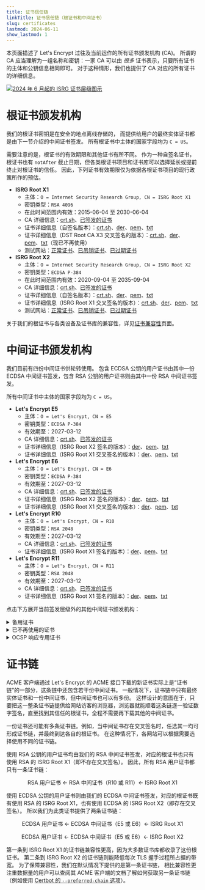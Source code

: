```yaml
---
title: 证书信任链
linkTitle: 证书信任链（根证书和中间证书）
slug: certificates
lastmod: 2024-06-11
show_lastmod: 1
---
```


本页面描述了 Let's Encrypt 过往及当前运作的所有证书颁发机构 (CA)。 所谓的 CA 应当理解为一组名称和密钥：一家 CA 可以由 _很多_ 证书表示，只要所有证书的主体和公钥信息相同即可。 对于这种情形，我们也提供了 CA 对应的所有证书的详细信息。

[![2024 年 6 月起的 ISRG 证书层级图示](/images/isrg-hierarchy.png)](/images/isrg-hierarchy.png)

# 根证书颁发机构

我们的根证书密钥是在安全的地点离线存储的， 而提供给用户的最终实体证书都是由下一节介绍的中间证书签发。 所有根证书中主体的国家字段均为 `C = US`。

需要注意的是，根证书的有效期限和其他证书有所不同。 作为一种自签名证书，根证书也有 `notAfter` 截止日期，但各类根证书项目和证书库可以选择延长或提前终止对根证书的信任。 因此，下列证书有效期限仅为依据各根证书项目的现行政策所作的预估。

* **ISRG Root X1**
  * 主体：`O = Internet Security Research Group, CN = ISRG Root X1`
  * 密钥类型：`RSA 4096`
  * 在此时间范围内有效：2015-06-04 至 2030-06-04
  * CA 详细信息：[crt.sh](https://crt.sh/?caid=7394)、[已签发的证书](https://crt.sh/?Identity=%25&iCAID=7394)
  * 证书详细信息（自签名版本）：[crt.sh](https://crt.sh/?id=9314791)、[der](/certs/isrgrootx1.der)、[pem](/certs/isrgrootx1.pem)、[txt](/certs/isrgrootx1.txt)
  * 证书详细信息（DST Root CA X3 交叉签名的版本）：[crt.sh](https://crt.sh/?id=3958242236)、[der](/certs/isrg-root-x1-cross-signed.der)、[pem](/certs/isrg-root-x1-cross-signed.pem)、[txt](/certs/isrg-root-x1-cross-signed.txt)（现已不再使用）
  * 测试网站：[正常证书](https://valid-isrgrootx1.letsencrypt.org/)、[已吊销证书](https://revoked-isrgrootx1.letsencrypt.org/)、[已过期证书](https://expired-isrgrootx1.letsencrypt.org/)
* **ISRG Root X2**
  * 主体：`O = Internet Security Research Group, CN = ISRG Root X2`
  * 密钥类型：`ECDSA P-384`
  * 在此时间范围内有效：2020-09-04 至 2035-09-04
  * CA 详细信息：[crt.sh](https://crt.sh/?caid=183269)、[已签发的证书](https://crt.sh/?Identity=%25&iCAID=183269)
  * 证书详细信息（自签名版本）：[crt.sh](https://crt.sh/?id=3335562555)、[der](/certs/isrg-root-x2.der)、[pem](/certs/isrg-root-x2.pem)、[txt](/certs/isrg-root-x2.txt)
  * 证书详细信息（ISRG Root X1 交叉签名的版本）：[crt.sh](https://crt.sh/?id=3334561878)、[der](/certs/isrg-root-x2-cross-signed.der)、[pem](/certs/isrg-root-x2-cross-signed.pem)、[txt](/certs/isrg-root-x2-cross-signed.txt)
  * 测试网站：[正常证书](https://valid-isrgrootx2.letsencrypt.org/)、[已吊销证书](https://revoked-isrgrootx2.letsencrypt.org/)、[已过期证书](https://expired-isrgrootx2.letsencrypt.org/)

关于我们的根证书与各类设备及证书库的兼容性，详见[证书兼容性](/docs/cert-compat)页面。

# 中间证书颁发机构

我们目前有四份中间证书供轮转使用。 包含 ECDSA 公钥的用户证书由其中一份 ECDSA 中间证书签发，包含 RSA 公钥的用户证书则由其中一份 RSA 中间证书签发。

所有中间证书中主体的国家字段均为 `C = US`。

* **Let's Encrypt E5**
  * 主体：`O = Let's Encrypt, CN = E5`
  * 密钥类型：`ECDSA P-384`
  * 有效期至：2027-03-12
  * CA 详细信息：[crt.sh](https://crt.sh/?caid=295810)、[已签发的证书](https://crt.sh/?Identity=%25&iCAID=295810)
  * 证书详细信息（ISRG Root X2 签名的版本）：[der](/certs/2024/e5.der)、[pem](/certs/2024/e5.pem)、[txt](/certs/2024/e5.txt)
  * 证书详细信息（ISRG Root X1 交叉签名的版本）：[der](/certs/2024/e5-cross.der)、[pem](/certs/2024/e5-cross.pem)、[txt](/certs/2024/e5-cross.txt)
* **Let's Encrypt E6**
  * 主体：`O = Let's Encrypt, CN = E6`
  * 密钥类型：`ECDSA P-384`
  * 有效期至：2027-03-12
  * CA 详细信息：[crt.sh](https://crt.sh/?caid=295819)、[已签发的证书](https://crt.sh/?Identity=%25&iCAID=295819)
  * 证书详细信息（ISRG Root X2 签名的版本）：[der](/certs/2024/e6.der)、[pem](/certs/2024/e6.pem)、[txt](/certs/2024/e6.txt)
  * 证书详细信息（ISRG Root X1 交叉签名的版本）：[der](/certs/2024/e6-cross.der)、[pem](/certs/2024/e6-cross.pem)、[txt](/certs/2024/e6-cross.txt)
* **Let's Encrypt R10**
  * 主体：`O = Let's Encrypt, CN = R10`
  * 密钥类型：`RSA 2048`
  * 有效期至：2027-03-12
  * CA 详细信息：[crt.sh](https://crt.sh/?caid=295814)、[已签发的证书](https://crt.sh/?Identity=%25&iCAID=295814)
  * 证书详细信息（ISRG Root X1 签名的版本）：[der](/certs/2024/r10.der)、[pem](/certs/2024/r10.pem)、[txt](/certs/2024/r10.txt)
* **Let's Encrypt R11**
  * 主体：`O = Let's Encrypt, CN = R11`
  * 密钥类型：`RSA 2048`
  * 有效期至：2027-03-12
  * CA 详细信息：[crt.sh](https://crt.sh/?caid=295815)、[已签发的证书](https://crt.sh/?Identity=%25&iCAID=295815)
  * 证书详细信息（ISRG Root X1 签名的版本）：[der](/certs/2024/r11.der)、[pem](/certs/2024/r11.pem)、[txt](/certs/2024/r11.txt)

点击下方展开当前签发层级外的其他中间证书颁发机构：

<details>
<summary>备用证书</summary>

这些中间证书已经生效，但尚未用于签发其他证书。 我们随时可能在无预先告知的情况下将下列证书用于签发流程。

* **Let's Encrypt E7**
  * 主体：`O = Let's Encrypt, CN = E7`
  * 密钥类型：`ECDSA P-384`
  * 有效期至：2027-03-12
  * CA 详细信息：[crt.sh](https://crt.sh/?caid=295813)、[已签发的证书](https://crt.sh/?Identity=%25&iCAID=295813)
  * 证书详细信息（ISRG Root X2 签名的版本）：[der](/certs/2024/e7.der)、[pem](/certs/2024/e7.pem)、[txt](/certs/2024/e7.txt)
  * 证书详细信息（ISRG Root X1 交叉签名的版本）：[der](/certs/2024/e7-cross.der)、[pem](/certs/2024/e7-cross.pem)、[txt](/certs/2024/e7-cross.txt)
* **Let's Encrypt E8**
  * 主体：`O = Let's Encrypt, CN = E8`
  * 密钥类型：`ECDSA P-384`
  * 有效期至：2027-03-12
  * CA 详细信息：[crt.sh](https://crt.sh/?caid=295809)、[已签发的证书](https://crt.sh/?Identity=%25&iCAID=295809)
  * 证书详细信息（ISRG Root X2 签名的版本）：[der](/certs/2024/e8.der)、[pem](/certs/2024/e8.pem)、[txt](/certs/2024/e8.txt)
  * 证书详细信息（ISRG Root X1 交叉签名的版本）：[der](/certs/2024/e8-cross.der)、[pem](/certs/2024/e8-cross.pem)、[txt](/certs/2024/e8-cross.txt)
* **Let's Encrypt E9**
  * 主体：`O = Let's Encrypt, CN = E9`
  * 密钥类型：`ECDSA P-384`
  * 有效期至：2027-03-12
  * CA 详细信息：[crt.sh](https://crt.sh/?caid=295812)、[已签发的证书](https://crt.sh/?Identity=%25&iCAID=295812)
  * 证书详细信息（ISRG Root X2 签名的版本）：[der](/certs/2024/e9.der)、[pem](/certs/2024/e9.pem)、[txt](/certs/2024/e9.txt)
  * 证书详细信息（ISRG Root X1 交叉签名的版本）：[der](/certs/2024/e9-cross.der)、[pem](/certs/2024/e9-cross.pem)、[txt](/certs/2024/e9-cross.txt)
* **Let's Encrypt R12**
  * 主体：`O = Let's Encrypt, CN = R12`
  * 密钥类型：`RSA 2048`
  * 有效期至：2027-03-12
  * CA 详细信息：[crt.sh](https://crt.sh/?caid=295816)、[已签发的证书](https://crt.sh/?Identity=%25&iCAID=295816)
  * 证书详细信息（ISRG Root X1 签名的版本）：[der](/certs/2024/r12.der)、[pem](/certs/2024/r12.pem)、[txt](/certs/2024/r12.txt)
* **Let's Encrypt R13**
  * 主体：`O = Let's Encrypt, CN = R13`
  * 密钥类型：`RSA 2048`
  * 有效期至：2027-03-12
  * CA 详细信息：[crt.sh](https://crt.sh/?caid=295817)、[已签发的证书](https://crt.sh/?Identity=%25&iCAID=295817)
  * 证书详细信息（ISRG Root X1 签名的版本）：[der](/certs/2024/r13.der)、[pem](/certs/2024/r13.pem)、[txt](/certs/2024/r13.txt)
* **Let's Encrypt R14**
  * 主体：`O = Let's Encrypt, CN = R14`
  * 密钥类型：`RSA 2048`
  * 有效期至：2027-03-12
  * CA 详细信息：[crt.sh](https://crt.sh/?caid=295818)、[已签发的证书](https://crt.sh/?Identity=%25&iCAID=295818)
  * 证书详细信息（ISRG Root X1 签名的版本）：[der](/certs/2024/r14.der)、[pem](/certs/2024/r14.pem)、[txt](/certs/2024/r14.txt)

</details>

<details>
<summary>已不再使用的证书</summary>

这些中间证书已不再用于签发用户证书。 其中尚未过期的中间证书仍有可能产生 OCSP 应答和/或 CRL。

* **Let's Encrypt E1**
  * 主体：`O = Let's Encrypt, CN = E1`
  * 密钥类型：`ECDSA P-384`
  * 有效期至：2025-09-15
  * CA 详细信息：[crt.sh](https://crt.sh/?caid=183283)、[已签发的证书](https://crt.sh/?Identity=%25&iCAID=183283)
  * 证书详细信息（ISRG Root X2 签名的版本）：[crt.sh](https://crt.sh/?id=3334671964)、[der](/certs/lets-encrypt-e1.der)、[pem](/certs/lets-encrypt-e1.pem)、[txt](/certs/lets-encrypt-e1.txt)
* **Let's Encrypt E2**
  * 主体：`O = Let's Encrypt, CN = E2`
  * 密钥类型：`ECDSA P-384`
  * 有效期至：2025-09-15
  * CA 详细信息：[crt.sh](https://crt.sh/?caid=183284)、[已签发的证书](https://crt.sh/?Identity=%25&iCAID=183284)
  * 证书详细信息（ISRG Root X2 签名的版本）：[crt.sh](https://crt.sh/?id=3334671963)、[der](/certs/lets-encrypt-e2.der)、[pem](/certs/lets-encrypt-e2.pem)、[txt](/certs/lets-encrypt-e2.txt)
* **Let's Encrypt R3**
  * 主体：`O = Let's Encrypt, CN = R3`
  * 密钥类型：`RSA 2048`
  * 有效期至：2025-09-15
  * CA 详细信息：[crt.sh](https://crt.sh/?caid=183267)、[已签发的证书](https://crt.sh/?Identity=%25&iCAID=183267)
  * 证书详细信息（ISRG Root X1 签名的版本）：[crt.sh](https://crt.sh/?id=3334561879)、[der](/certs/lets-encrypt-r3.der)、[pem](/certs/lets-encrypt-r3.pem)、[txt](/certs/lets-encrypt-r3.txt)
  * 证书详细信息（IdenTrust 交叉签名的版本）：[crt.sh](https://crt.sh/?id=3479778542)、[der](/certs/lets-encrypt-r3-cross-signed.der)、[pem](/certs/lets-encrypt-r3-cross-signed.pem)、[txt](/certs/lets-encrypt-r3-cross-signed.txt)
* **Let's Encrypt R4**
  * 主体：`O = Let's Encrypt, CN = R4`
  * 密钥类型：`RSA 2048`
  * 有效期至：2025-09-15
  * CA 详细信息：[crt.sh](https://crt.sh/?caid=183268)、[已签发的证书](https://crt.sh/?Identity=%25&iCAID=183268)
  * 证书详细信息（ISRG Root X1 签名的版本）：[crt.sh](https://crt.sh/?id=3334561877)、[der](/certs/lets-encrypt-r4.der)、[pem](/certs/lets-encrypt-r4.pem)、[txt](/certs/lets-encrypt-r4.txt)
  * 证书详细信息（IdenTrust 交叉签名的版本）：[crt.sh](https://crt.sh/?id=3479778543)、[der](/certs/lets-encrypt-r4-cross-signed.der)、[pem](/certs/lets-encrypt-r4-cross-signed.pem)、[txt](/certs/lets-encrypt-r4-cross-signed.txt)
* **Let's Encrypt Authority X1**
  * 主体：`O = Let's Encrypt, CN = Let's Encrypt Authority X1`
  * 密钥类型：`RSA 2048`
  * 有效期至：2020-06-04（已过期）
  * CA 详细信息：[crt.sh](https://crt.sh/?caid=7395)、[已签发的证书](https://crt.sh/?Identity=%25&iCAID=7395)
  * 证书详细信息（ISRG Root X1 签名的版本）：[crt.sh](https://crt.sh/?id=9314792)、[der](/certs/letsencryptauthorityx1.der)、[pem](/certs/letsencryptauthorityx1.pem)、[txt](/certs/letsencryptauthorityx1.txt)
  * 证书详细信息（IdenTrust 交叉签名的版本）：[crt.sh](https://crt.sh/?id=10235198)、[der](/certs/lets-encrypt-x1-cross-signed.der)、[pem](/certs/lets-encrypt-x1-cross-signed.pem)、[txt](/certs/lets-encrypt-x1-cross-signed.txt)
* **Let's Encrypt Authority X2**
  * 主体：`O = Let's Encrypt, CN = Let's Encrypt Authority X2`
  * 密钥类型：`RSA 2048`
  * 有效期至：2020-06-04（已过期）
  * CA 详细信息：[crt.sh](https://crt.sh/?caid=9745)、[已签发的证书](https://crt.sh/?Identity=%25&iCAID=9745)
  * 证书详细信息（ISRG Root X1 签名的版本）：[crt.sh](https://crt.sh/?id=12721505)、[der](/certs/letsencryptauthorityx2.der)、[pem](/certs/letsencryptauthorityx2.pem)、[txt](/certs/letsencryptauthorityx2.txt)
  * 证书详细信息（IdenTrust 交叉签名的版本）：[crt.sh](https://crt.sh/?id=10970235)、[der](/certs/lets-encrypt-x2-cross-signed.der)、[pem](/certs/lets-encrypt-x2-cross-signed.pem)、[txt](/certs/lets-encrypt-x2-cross-signed.txt)
* **Let's Encrypt Authority X3**
  * 主体：`O = Let's Encrypt, CN = Let's Encrypt Authority X3`
  * 密钥类型：`RSA 2048`
  * 有效期至：2021-10-06（已过期）
  * CA 详细信息：[crt.sh](https://crt.sh/?caid=16418)、[已签发的证书](https://crt.sh/?Identity=%25&iCAID=16418)
  * 证书详细信息（ISRG Root X1 签名的版本）：[crt.sh](https://crt.sh/?id=47997543)、[der](/certs/letsencryptauthorityx3.der)、[pem](/certs/letsencryptauthorityx3.pem)、[txt](/certs/letsencryptauthorityx3.txt)
  * 证书详细信息（IdenTrust 交叉签名的版本）：[crt.sh](https://crt.sh/?id=15706126)、[der](/certs/lets-encrypt-x3-cross-signed.der)、[pem](/certs/lets-encrypt-x3-cross-signed.pem)、[txt](/certs/lets-encrypt-x3-cross-signed.txt)
* **Let's Encrypt Authority X4**
  * 主体：`O = Let's Encrypt, CN = Let's Encrypt Authority X4`
  * 密钥类型：`RSA 2048`
  * 有效期至：2021-10-06（已过期）
  * CA 详细信息：[crt.sh](https://crt.sh/?caid=16429)、[已签发的证书](https://crt.sh/?Identity=%25&iCAID=16429)
  * 证书详细信息（ISRG Root X1 签名的版本）：[crt.sh](https://crt.sh/?id=47997546)、[der](/certs/letsencryptauthorityx4.der)、[pem](/certs/letsencryptauthorityx4.pem)、[txt](/certs/letsencryptauthorityx4.txt)
  * 证书详细信息（IdenTrust 交叉签名的版本）：[crt.sh](https://crt.sh/?id=15710291)、[der](/certs/lets-encrypt-x4-cross-signed.der)、[pem](/certs/lets-encrypt-x4-cross-signed.pem)、[txt](/certs/lets-encrypt-x4-cross-signed.txt)

</details>

<details>
<summary>OCSP 响应专用证书</summary>

此证书曾代替 Let's Encrypt 的根证书用于签发 OCSP 响应，传达 Let's Encrypt 中间证书的状态，从而使根证书能够以离线的形式安全存储。 现在我们已不再为中间证书提供 OCSP 响应，而是定期使用根证书发布 CRL 通告各中间证书的吊销情况。

* **ISRG Root OCSP X1**
  * 主体：`O = Internet Security Research Group, CN = ISRG Root OCSP X1`
  * 密钥类型：`RSA 2048`
  * 有效期至：2025-06-10
  * 证书详细信息（ISRG Root X1 签名的版本）：[crt.sh](https://crt.sh/?id=2929281974)、[der](/certs/isrg-root-ocsp-x1.der)、[pem](/certs/isrg-root-ocsp-x1.pem)、[txt](/certs/isrg-root-ocsp-x1.txt)
  * 证书详细信息（ISRG Root X1 签名的版本）：[crt.sh](https://crt.sh/?id=142051103)（现已不再使用）

</details>
<p><!-- to get the right line spacing after a block element --></p>

# 证书链

ACME 客户端通过 Let's Encrypt 的 ACME 接口下载的新证书实际上是“证书链”的一部分，这条链中还包含若干份中间证书。 一般情况下，证书链中只有最终实体证书和一份中间证书，但中间证书也可以有多份。 这样设计的意图在于，只要把这一整条证书链提供给网站访客的浏览器，浏览器就能顺着这条链逐一验证数字签名，直至找到其信任的根证书，全程不需要再下载其他的中间证书。

一份证书还可能有多条证书链。例如，当中间证书存在交叉签名时，任选其一均可形成证书链，并最终到达各自的根证书。 在这种情况下，各网站可以根据需要选择使用不同的证书链。

使用 RSA 公钥的用户证书均由我们的 RSA 中间证书签发，对应的根证书也只有使用 RSA 的 ISRG Root X1（即不存在交叉签名）。 因此，所有 RSA 用户证书都只有一条证书链：

<div style="text-align: center">
RSA 用户证书 ← RSA 中间证书（R10 或 R11）← ISRG Root X1
</div>
<p><!-- to get the right line spacing after a block element --></p>

使用 ECDSA 公钥的用户证书则由我们的 ECDSA 中间证书签发，对应的根证书既有使用 RSA 的 ISRG Root X1，也有使用 ECDSA 的 ISRG Root X2（即存在交叉签名）。 所以我们为此类证书提供了两条证书链：

<div style="text-align: center">
ECDSA 用户证书 ← ECDSA 中间证书（E5 或 E6）← ISRG Root X1

ECDSA 用户证书 ← ECDSA 中间证书（E5 或 E6）← ISRG Root X2
</div>
<p><!-- to get the right line spacing after a block element --></p>

第一条到 ISRG Root X1 的证书链兼容性更高，因为大多数证书库都收录了这份根证书。 第二条到 ISRG Root X2 的证书链则能降低每次 TLS 握手过程所占据的带宽。 为了保障兼容性，我们在默认情况下提供的是第一条证书链， 相比兼容性更注重数据量的用户可以查阅其 ACME 客户端的文档了解如何获取另一条证书链（例如使用 [Certbot 的 `--preferred-chain` 选项](https://eff-certbot.readthedocs.io/en/stable/using.html#certbot-command-line-options)）。
